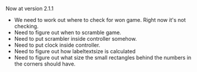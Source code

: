 Now at version 2.1.1

- We need to work out where to check for won game. Right now it's not checking. 
- Need to figure out when to scramble game. 
- Need to put scrambler inside controller somehow. 
- Need to put clock inside controller. 
- Need to figure out how labeltextsize is calculated
- Need to figure out what size the small rectangles behind the numbers in the corners should have. 
